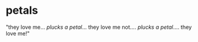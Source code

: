 # petals
"they love me... *plucks a petal*... they love me not.... *plucks a petal*.... they love me!"
